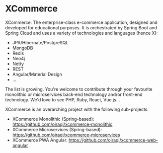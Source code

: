 # XCommerce
XCommerce: The enterprise-class e-commerce application, designed and developed for educational purposes. It is orchestrated by Spring Boot and Spring Cloud and uses a variety of technologies and languages (hence X): 
- JPA/Hibernate/PostgreSQL
- MongoDB
- Redis
- Neo4j
- Netty
- REST
- Angular/Material Design
- ... 

The list is growing. You're welcome to contribute through your favourite monolithic or microservices back-end technology and/or front-end technology. We'd love to see PHP, Ruby, React, Vue.js...

XCommerce is an overarching project with the following sub-projects:
- XCommerce Monolithic (Spring-based): https://github.com/oiraqi/xcommerce-monolithic
- XCommerce Microservices (Spring-based): https://github.com/oiraqi/xcommerce-microservices
- XCommerce PWA Angular: https://github.com/oiraqi/xcommerce-web-angular
